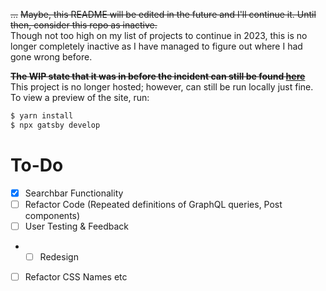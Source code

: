 ~~...~~
~~Maybe, this README will be edited in the future and I'll continue it. Until then, consider this repo as inactive.~~
<br>
Though not too high on my list of projects to continue in 2023, this is no longer
completely inactive as I have managed to figure out where I had gone wrong before.

~~**The WIP state that it was in before the incident can still be found [here](https://blog.bridle.ml/explore/)**~~
<br>
This project is no longer hosted; however, can still be run locally just fine.
To view a preview of the site, run:

```bash
$ yarn install
$ npx gatsby develop
```

# To-Do

- [x] Searchbar Functionality
- [ ] Refactor Code (Repeated definitions of GraphQL queries, Post components)
- [ ] User Testing & Feedback
- - [ ] Redesign
- [ ] Refactor CSS Names etc
